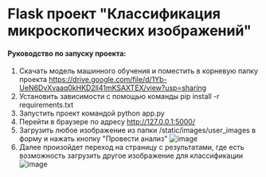 # Flask проект "Классификация микроскопических изображений"
#### Руководство по запуску проекта:
1. Скачать модель машинного обучения и поместить в корневую папку проекта https://drive.google.com/file/d/1Yb-UeN6DvXvaaq0kHKD2ll41mKSAXTEX/view?usp=sharing
2. Установить зависимости с помощью команды  pip install -r requirements.txt
3. Запустить проект командой python app.py
4. Перейти в браузере по адресу http://127.0.0.1:5000/ 
5. Загрузить любое изображение из папки /static/images/user_images в форму и нажать кнопку "Провести анализ"
![image](https://user-images.githubusercontent.com/70141111/146968858-9ebdd6aa-f3df-4963-927b-2f2003be2136.png)
6. Далее произойдет переход на страницу с результатами, где есть возможность загрузить другое изображение для классификации
![image](https://user-images.githubusercontent.com/70141111/146968819-50240ed6-c568-42ac-9092-e2d748e02810.png)

